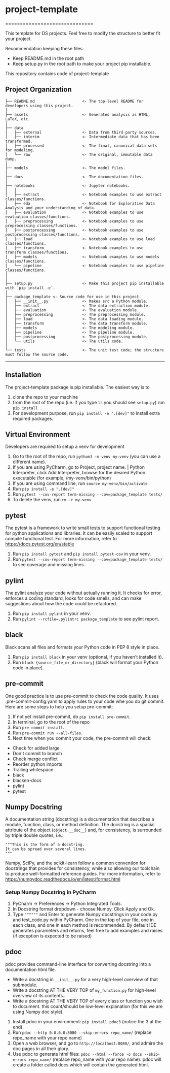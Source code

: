 # project-template

==============================

This template for DS projects.
Feel free to modify the structure to better fit your project.

Recommendation keeping these files:
- Keep README.md in the root path
- Keep setup.py in the root path to make your project pip installable.

This repository contains code of project-template

Project Organization
------------

```nohighlight
├── README.md                     <- The top-level README for developers using this project.
│
├── assets                        <- Generated analysis as HTML, LaTeX, etc.
│
├── data
│   ├── external                  <- Data from third party sources.
│   ├── interim                   <- Intermediate data that has been transformed.
│   ├── processed                 <- The final, canonical data sets for modeling.
│   └── raw                       <- The original, immutable data dump.
│
├── models                        <- The model files.
│
├── docs                          <- The documentation files.
│
├── notebooks                     <- Jupyter notebooks.
│   │
│   ├── extract                   <- Notebook examples to use extract classes/functions.
│   ├── eda                       <- Notebook for Explorative Data Analysis and your understanding of data.
│   ├── evaluation                <- Notebook examples to use evaluation classes/functions.
│   ├── preprocessing             <- Notebook examples to use preprocessing classes/functions.
│   ├── postprocessing            <- Notebook examples to use postprocessing classes/functions.
│   ├── load                      <- Notebook examples to use load classes/functions.
│   ├── transform                 <- Notebook examples to use transform classes/functions.
│   ├── models                    <- Notebook examples to use models classes/functions.
│   └── pipeline                  <- Notebook examples to use pipeline classes/functions.
│
│
├── setup.py                      <- Make this project pip installable with `pip install -e`.
│
├── package_template <- Source code for use in this project.
│   ├── __init__.py               <- Makes src a Python module.
│   ├── extract                   <- The data extraction module.
│   ├── evaluation                <- The evaluation module.
│   ├── preprocessing             <- The preprocessing module.
│   ├── load                      <- The data loading module.
│   ├── transform                 <- The data transform module.
│   ├── models                    <- The modeling module.
│   ├── pipeline                  <- The pipeline module.
│   ├── postprocessing            <- The postprocessing module.
│   └── utils                     <- The utils code.
│
└── tests                         <- The unit test code; the structure must follow the source code.
```


--------


## Installation
The project-template package is pip installable. The easiest way is to
1. clone the repo to your machine
2. from the root of the repo (i.e. if you type `ls` you should see `setup.py`) run `pip install .`
3. For development purpose, run `pip install -e ".[dev]"` to install extra required packages.

## Virtual Environment
Developers are required to setup a venv for development
1. Go to the root of the repo, run `python3 -m venv my-venv` (you can use a different name).
2. If you are using PyCharm, go to Project, project name. | Python Interpreter, click Add Interpreter,
browse for the desired Python executable (for example, /my-venv/bin/python)
3. If you are using command line, run `source my-venv/bin/activate`
4. Run `pip install -e ".[dev]"`
5. Run `pytest --cov-report term-missing --cov=package_template tests/`
6. To delete the venv, run `rm -r my-venv`

## pytest
The pytest is a framework to write small tests to support functional testing for python applications and libraries.
It can be easily scaled to support compile functional test.
For more information, refer to https://docs.pytest.org/en/stable
1. Run `pip install pytest` and `pip install pytest-cov` in your venv.
2. Run `pytest --cov-report term-missing --cov=package_template tests/` to see coverage and missing lines.

## pylint
The pylint analyze your code without actually running it.
It checks for error, enforces a coding standard, looks for code smells,
and can make suggestions about how the code could be refactored.
1. Run `pip install pylint` in your venv.
2. Run `pylint --rcfile=.pylintrc package_template` to see pylint report.

## black
Black scans all files and formats your Python code in PEP 8 style in place.
1. Run `pip install black` in your venv (optional, if you haven't installed it).
2. Run `black {source_file_or_directory}` (black will format your Python code in place).

## pre-commit
One good practice is to use pre-commit to check the code quality.
It uses .pre-commit-config.yaml to apply rules to your code whe you do git commit.
Here are some steps to help you setup pre-commit:
1. If not yet install pre-commit, do `pip install pre-commit`.
2. In terminal, go to the root of the repo
3. Run `pre-commit install`.
4. Run `pre-commit run --all-files`.
5. Next time when you commit your code, the pre-commit will check:
- Check for added large
- Don't commit to branch
- Check merge conflict
- Reorder python imports
- Trailing whitespace
- black
- blacken-docs
- pylint
- pytest

## Numpy Docstring
A documentation string (docstring) is a documentation that describes a module, function, class, or method definition.
The docstring is a spacial attribute of the object (`object.__doc__`) and, for consistency,
is surrounded by triple double quotes, i.e.:
```
"""This is the form of a docstring.
It can be spread over several lines.
"""
```
Numpy, SciPy, and the scikit-learn follow a common convention for docstrings that provides for consistency,
while also allowing our toolchain to produce well-formatted reference guides.
For more information, refer to https://numpydoc.readthedocs.io/en/latest/format.html
### Setup Numpy Docstring in PyCharm
1. PyCharm -> Preferences -> Python Integrated Tools.
2. In Docstring format dropdown - choose Numpy. Click Apply and Ok.
3. Type `""""""` and Enter to generate Numpy docstrings in your code.py and test_code.py within PyCharm.
One in the top of your file, one in each class, and one in each method is recommended.
By default IDE generates parameters and returns, feel free to add examples and raises
(if exception is expected to be raised)

## pdoc
pdoc provides command-line interface for converting docstring into a documentation html file.
- Write a docstring in `__init__.py` for a very high-level overview of that submodule.
- Write a docstring AT THE VERY TOP of `my_function.py` for high-level overview of its contents..
- Write a docstring AT THE VERY TOP of every class or function you wish to document.
this count/should be low-level explanation (for this we are using Numpy doc style).
1. Install pdoc in your environment: `pip install pdoc3` (notice the 3 at the end).
2. Run `pdoc --http 0.0.0.0:8080 --skip-errors repo_name/` (replace repo_name with your repo name)
3. Open a web browser, and go to `http://localhost:8080/`, and admire the doc pages in all their glory.
4. Use pdoc to generate html files: `pdoc --html --force -o docs --skip-errors repo_name/`
(replace repo_name with your repo name). pdoc will create a folder called docs which will contain the generated html.